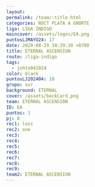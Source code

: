```yaml
---
layout: 
permalink: /team/:title.html
categories: ROCT PLATA A GNORTE
liga: LIGA INDIGO
maincover: /assets/logos/EA.png
puntosLJMAYO24: 17
date: 2020-08-29 10:29:20 +0700
title: ETERNAL ASCENSION
route: /liga-indigo
tags:
  - johto042024
color: black
puntosLJ202404: 10
grupo: sur
background: ETERNAL
cover: /assets/backCard.png
team: ETERNAL ASCENSION
ID: EA
puntos: 1
pj: 8
rec1: loss
rec2: one
rec3: 
rec4: 
rec5: 
rec6: 
rec7: 
rec8: 
rec9: 
team2: ETERNAL ASCENSION
---
```

